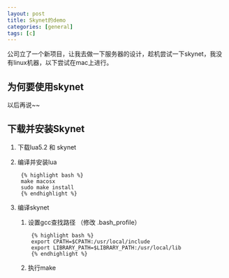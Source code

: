 ```yaml
---
layout: post
title: Skynet的demo
categories: [general]
tags: [c]
---
```


公司立了一个新项目，让我去做一下服务器的设计，趁机尝试一下skynet，我没有linux机器，以下尝试在mac上进行。

## 为何要使用skynet ##
以后再说~~


## 下载并安装Skynet ##

1. 下载lua5.2 和 skynet
1. 编译并安装lua
	
		{% highlight bash %}
		make macosx
		sudo make install
		{% endhighlight %}

1. 编译skynet

	1. 设置gcc查找路径 （修改 .bash_profile）
	
			{% highlight bash %}
			export CPATH=$CPATH:/usr/local/include
			export LIBRARY_PATH=$LIBRARY_PATH:/usr/local/lib	
			{% endhighlight %}
	
	1. 执行make

